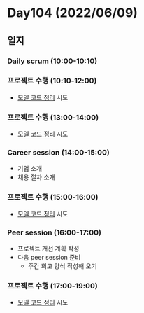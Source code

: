 # Day104 (2022/06/09)

## 일지

### Daily scrum (10:00-10:10)

### 프로젝트 수행 (10:10-12:00)

  * [모델 코드 정리][#51] 시도

### 프로젝트 수행 (13:00-14:00)

  * [모델 코드 정리][#51] 시도

### Career session (14:00-15:00)

  * 기업 소개
  * 채용 절차 소개

### 프로젝트 수행 (15:00-16:00)

  * [모델 코드 정리][#51] 시도

### Peer session (16:00-17:00)

  * 프로젝트 개선 계획 작성
  * 다음 peer session 준비
    * 주간 회고 양식 작성해 오기

### 프로젝트 수행 (17:00-19:00)

  * [모델 코드 정리][#51] 시도

<!-- Links: Issues and Pull Requests -->

[#51]: https://github.com/boostcampaitech3/final-project-level3-cv-02/issues/51
